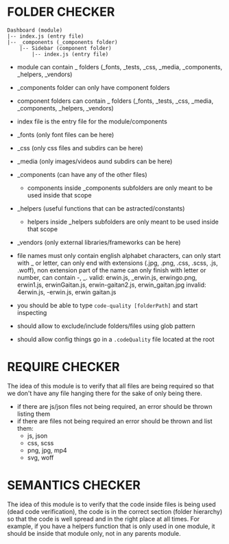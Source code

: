# FOLDER CHECKER

```
Dashboard (module)
|-- index.js (entry file)
|-- _components (_components folder)
    |-- Sidebar (component folder)
        |-- index.js (entry file)
```

- module can contain _ folders (_fonts, _tests, _css, _media, _components, _helpers, _vendors)
- _components folder can only have component folders
- component folders can contain _ folders (_fonts, _tests, _css, _media,
  _components, _helpers, _vendors)
- index file is the entry file for the module/components

- _fonts (only font files can be here)
- _css (only css files and subdirs can be here)
- _media (only images/videos aund subdirs can be here)
- _components (can have any of the other files)
  - components inside _components subfolders are only meant to be used inside that scope
- _helpers (useful functions that can be astracted/constants)
  - helpers inside _helpers subfolders are only meant to be used inside that scope
- _vendors (only external libraries/frameworks can be here)
- file names must only contain english alphabet characters, can only start with _ or letter,
  can only end with extensions (.jpg, .png, .css, .scss, .js, .woff), non extension part of the
  name can only finish with letter or number, can contain -, _.
  valid: erwin.js, _erwin.js, erwingo.png, erwin1.js, erwinGaitan.js, erwin-gaitan2.js, erwin_gaitan.jpg
  invalid: 4erwin.js, -erwin.js, erwin gaitan.js

- you should be able to type `code-quality [folderPath]` and start inspecting
- should allow to exclude/include folders/files using glob pattern
- should allow config things go in a `.codeQuality` file located at the root

# REQUIRE CHECKER

The idea of this module is to verify that all files are being required so that we don't
have any file hanging there for the sake of only being there.

- if there are js/json files not being required, an error should be thrown listing them
- if there are files not being required an error should be thrown and list them:
  - js, json
  - css, scss
  - png, jpg, mp4
  - svg, woff

# SEMANTICS CHECKER

The idea of this module is to verify that the code inside files is being
used (dead code verification), the code is in the correct section (folder hierarchy)
so that the code is well spread and in the right place at all times.
For example, if you have a helpers function that is only used in one module, it should
be inside that module only, not in any parents module.
